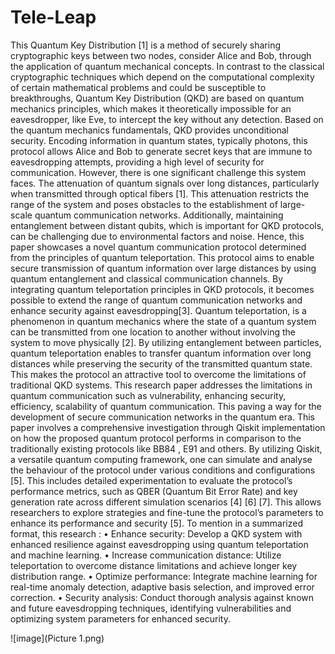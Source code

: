 # Tele-Leap
This Quantum Key Distribution [1] is a method of securely sharing cryptographic keys between two nodes, consider Alice and Bob, through the application of quantum mechanical concepts. In contrast to the classical cryptographic techniques which depend on the computational complexity of certain mathematical problems and could be susceptible to breakthroughs, Quantum Key Distribution (QKD) are based on quantum mechanics principles, which makes it theoretically impossible for an eavesdropper, like Eve, to intercept the key without any detection. Based on the quantum mechanics fundamentals, QKD provides unconditional security. Encoding information in quantum states, typically photons, this protocol allows Alice and Bob to generate secret keys that are immune to eavesdropping attempts, providing a high level of security for communication.
However, there is one significant challenge this system faces. The attenuation of quantum signals over long distances, particularly when transmitted through optical fibers [1].  This attenuation restricts the range of the system and poses obstacles to the establishment of large-scale quantum communication networks. Additionally, maintaining entanglement between distant qubits, which is important for QKD protocols, can be challenging due to environmental factors and noise. Hence, this paper showcases a novel quantum communication protocol determined from the principles of quantum teleportation. This protocol aims to enable secure transmission of quantum information over large distances by using quantum entanglement and classical communication channels.
By integrating quantum teleportation principles in QKD protocols, it becomes possible to extend the range of quantum communication networks and enhance security against eavesdropping[3]. Quantum teleportation, is a phenomenon in quantum mechanics where the state of a quantum system can be transmitted from one location to another without involving the system to move physically [2]. By utilizing entanglement between particles, quantum teleportation enables to transfer quantum information over long distances while preserving the security of the transmitted quantum state. This makes the protocol an attractive tool to overcome the limitations of traditional QKD systems. 
This research paper addresses the limitations in quantum communication such as vulnerability, enhancing security, efficiency, scalability of quantum communication. This paving a way for the development of secure communication networks in the quantum era.
This paper involves a comprehensive investigation through Qiskit implementation on how the proposed quantum protocol performs in comparison to the traditionally existing protocols like BB84 , E91 and others.  By utilizing Qiskit, a versatile quantum computing framework, one can simulate and analyse the behaviour of the protocol under various conditions and configurations [5]. This includes detailed experimentation to evaluate the protocol’s performance metrics, such as QBER (Quantum Bit Error Rate) and key generation rate across different simulation scenarios [4] [6] [7]. This allows researchers to explore strategies and fine-tune the protocol’s parameters to enhance its performance and security [5].
To mention in a summarized format, this research :
•	Enhance security: Develop a QKD system with enhanced resilience against eavesdropping using quantum teleportation and machine learning.
•	Increase communication distance: Utilize teleportation to overcome distance limitations and achieve longer key distribution range.
•	Optimize performance: Integrate machine learning for real-time anomaly detection, adaptive basis selection, and improved error correction.
•	Security analysis: Conduct thorough analysis against known and future eavesdropping techniques, identifying vulnerabilities and optimizing system parameters for enhanced security.

![image](Picture 1.png)

